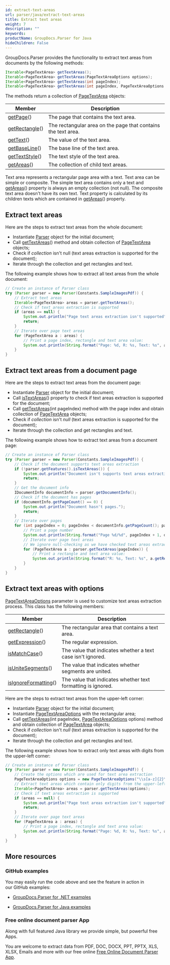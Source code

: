 ```yaml
---
id: extract-text-areas
url: parser/java/extract-text-areas
title: Extract text areas
weight: 7
description: ""
keywords: 
productName: GroupDocs.Parser for Java
hideChildren: False
---
```

GroupDocs.Parser provides the functionality to extract text areas from documents by the following methods:

```java
Iterable<PageTextArea> getTextAreas();
Iterable<PageTextArea> getTextAreas(PageTextAreaOptions options);
Iterable<PageTextArea> getTextAreas(int pageIndex);
Iterable<PageTextArea> getTextAreas(int pageIndex, PageTextAreaOptions options);

```

The methods return a collection of [PageTextArea](https://apireference.groupdocs.com/java/parser/com.groupdocs.parser.data/PageTextArea "class in com.groupdocs.parser.data") objects:

| Member | Description |
| --- | --- |
| [getPage](https://apireference.groupdocs.com/java/parser/com.groupdocs.parser.data/PageArea#getPage())() | The page that contains the text area. |
| [getRectangle](https://apireference.groupdocs.com/java/parser/com.groupdocs.parser.data/PageArea#getRectangle())() | The rectangular area on the page that contains the text area. |
| [getText](https://apireference.groupdocs.com/java/parser/com.groupdocs.parser.data/PageTextArea#getText())() | The value of the text area. |
| [getBaseLine](https://apireference.groupdocs.com/java/parser/com.groupdocs.parser.data/PageTextArea#getBaseLine())() | The base line of the text area. |
| [getTextStyle](https://apireference.groupdocs.com/java/parser/com.groupdocs.parser.data/PageTextArea#getTextStyle())() | The text style of the text area. |
| [getAreas](https://apireference.groupdocs.com/java/parser/com.groupdocs.parser.data/PageTextArea#getAreas())() | The collection of child text areas. |

Text area represents a rectangular page area with a text. Text area can be simple or composite. The simple text area contains only a text and [getAreas](https://apireference.groupdocs.com/java/parser/com.groupdocs.parser.data/PageTextArea#getAreas())() property is always an empty collection (not null). The composite text area doesn't have its own text. Text property is calculated by its children texts which are contained in [getAreas](https://apireference.groupdocs.com/java/parser/com.groupdocs.parser.data/PageTextArea#getAreas())() property.

## Extract text areas

Here are the steps to extract text areas from the whole document:

*   Instantiate [Parser](https://apireference.groupdocs.com/java/parser/com.groupdocs.parser/Parser) object for the initial document;
*   Call [getTextAreas](https://apireference.groupdocs.com/java/parser/com.groupdocs.parser/Parser#getTextAreas())() method and obtain collection of [PageTextArea](https://apireference.groupdocs.com/java/parser/com.groupdocs.parser.data/PageTextArea "class in com.groupdocs.parser.data") objects;
*   Check if *collection* isn't null (text areas extraction is supported for the document);
*   Iterate through the collection and get rectangles and text.

The following example shows how to extract all text areas from the whole document:

```java
// Create an instance of Parser class
try (Parser parser = new Parser(Constants.SampleImagesPdf)) {
    // Extract text areas
    Iterable<PageTextArea> areas = parser.getTextAreas();
    // Check if text areas extraction is supported
    if (areas == null) {
        System.out.println("Page text areas extraction isn't supported");
        return;
    }
    // Iterate over page text areas
    for (PageTextArea a : areas) {
        // Print a page index, rectangle and text area value:
        System.out.println(String.format("Page: %d, R: %s, Text: %s", a.getPage().getIndex(), a.getRectangle(), a.getText()));
    }
}

```

## Extract text areas from a document page

Here are the steps to extract text areas from the document page:

*   Instantiate [Parser](https://apireference.groupdocs.com/java/parser/com.groupdocs.parser/Parser) object for the initial document;
*   Call [isTextAreas](https://apireference.groupdocs.com/java/parser/com.groupdocs.parser.options/Features#isTextAreas())()  property to check if text areas extraction is supported for the document;
*   Call [getTextAreas](https://apireference.groupdocs.com/java/parser/com.groupdocs.parser/Parser#getTextAreas(int))(int pageIndex) method with the page index and obtain collection of [PageTextArea](https://apireference.groupdocs.com/java/parser/com.groupdocs.parser.data/PageTextArea "class in com.groupdocs.parser.data") objects;
*   Check if *collection* isn't *null* (text areas extraction is supported for the document);
*   Iterate through the collection and get rectangles and text.

The following example shows how to extract text areas from a document page:

```java
// Create an instance of Parser class
try (Parser parser = new Parser(Constants.SampleImagesPdf)) {
    // Check if the document supports text areas extraction
    if (!parser.getFeatures().isTextAreas()) {
        System.out.println("Document isn't supports text areas extraction.");
        return;
    }
    // Get the document info
    IDocumentInfo documentInfo = parser.getDocumentInfo();
    // Check if the document has pages
    if (documentInfo.getPageCount() == 0) {
        System.out.println("Document hasn't pages.");
        return;
    }
    // Iterate over pages
    for (int pageIndex = 0; pageIndex < documentInfo.getPageCount(); pageIndex++) {
        // Print a page number
        System.out.println(String.format("Page %d/%d", pageIndex + 1, documentInfo.getPageCount()));
        // Iterate over page text areas
        // We ignore null-checking as we have checked text areas extraction feature support earlier
        for (PageTextArea a : parser.getTextAreas(pageIndex)) {
            // Print a rectangle and text area value:
            System.out.println(String.format("R: %s, Text: %s", a.getRectangle(), a.getText()));
        }
    }
}
```

## Extract text areas with options

[PageTextAreaOptions](https://apireference.groupdocs.com/java/parser/com.groupdocs.parser.options/PageTextAreaOptions "class in com.groupdocs.parser.options") parameter is used to customize text areas extraction process. This class has the following members:

| Member | Description |
| --- | --- |
| [getRectangle](https://apireference.groupdocs.com/java/parser/com.groupdocs.parser.options/PageAreaOptions#getRectangle())() | The rectangular area that contains a text area. |
| [getExpression](https://apireference.groupdocs.com/java/parser/com.groupdocs.parser.options/PageTextAreaOptions#getExpression())() | The regular expression. |
| [isMatchCase](https://apireference.groupdocs.com/java/parser/com.groupdocs.parser.options/PageTextAreaOptions#isMatchCase())() | The value that indicates whether a text case isn't ignored. |
| [isUniteSegments](https://apireference.groupdocs.com/java/parser/com.groupdocs.parser.options/PageTextAreaOptions#isUniteSegments())() | The value that indicates whether segments are united. |
| [isIgnoreFormatting](https://apireference.groupdocs.com/java/parser/com.groupdocs.parser.options/PageTextAreaOptions#isIgnoreFormatting())() | The value that indicates whether text formatting is ignored. |

Here are the steps to extract text areas from the upper-left corner:

*   Instantiate [Parser](https://apireference.groupdocs.com/java/parser/com.groupdocs.parser/Parser) object for the initial document;
*   Instantiate [PageTextAreaOptions](https://apireference.groupdocs.com/java/parser/com.groupdocs.parser.options/PageTextAreaOptions "class in com.groupdocs.parser.options") with the rectangular area;
*   Call [getTextAreas](https://apireference.groupdocs.com/java/parser/com.groupdocs.parser/Parser#getTextAreas(int,%20com.groupdocs.parser.options.PageTextAreaOptions))(int pageIndex, [PageTextAreaOptions](https://apireference.groupdocs.com/java/parser/com.groupdocs.parser.options/PageTextAreaOptions "class in com.groupdocs.parser.options") options) method and obtain collection of [PageTextArea](https://apireference.groupdocs.com/java/parser/com.groupdocs.parser.data/PageTextArea "class in com.groupdocs.parser.data") objects;
*   Check if *collection* isn't *null* (text areas extraction is supported for the document);
*   Iterate through the collection and get rectangles and text.

The following example shows how to extract only text areas with digits from the upper-left corner:

```java
// Create an instance of Parser class
try (Parser parser = new Parser(Constants.SampleImagesPdf)) {
    // Create the options which are used for text area extraction
    PageTextAreaOptions options = new PageTextAreaOptions("\\s[a-z]{2}\\s", new Rectangle(new Point(0, 0), new Size(300, 100)));
    // Extract text areas which contain only digits from the upper-left corner of a page:
    Iterable<PageTextArea> areas = parser.getTextAreas(options);
    // Check if text areas extraction is supported
    if (areas == null) {
        System.out.println("Page text areas extraction isn't supported");
        return;
    }
    // Iterate over page text areas
    for (PageTextArea a : areas) {
        // Print a page index, rectangle and text area value:
        System.out.println(String.format("Page: %d, R: %s, Text: %s", a.getPage().getIndex(), a.getRectangle(), a.getText()));
    }
}
```

## More resources

### GitHub examples

You may easily run the code above and see the feature in action in our GitHub examples:

*   [GroupDocs.Parser for .NET examples](https://github.com/groupdocs-parser/GroupDocs.Parser-for-.NET)
    
*   [GroupDocs.Parser for Java examples](https://github.com/groupdocs-parser/GroupDocs.Parser-for-Java)
    

### Free online document parser App

Along with full featured Java library we provide simple, but powerful free Apps.

You are welcome to extract data from PDF, DOC, DOCX, PPT, PPTX, XLS, XLSX, Emails and more with our free online [Free Online Document Parser App](https://products.groupdocs.app/parser).
